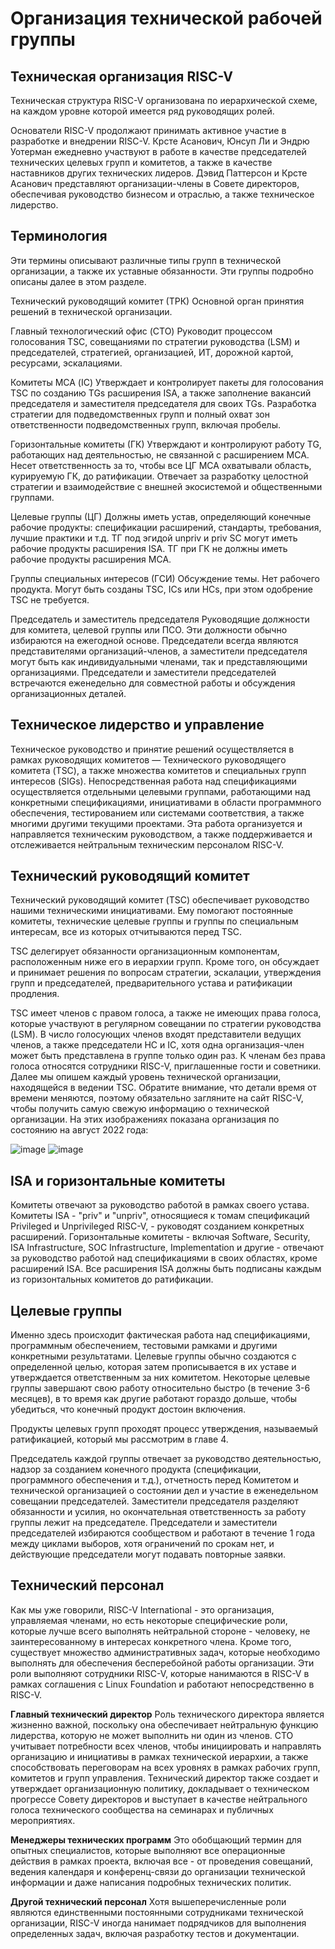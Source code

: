 # Организация технической рабочей группы
## Техническая организация RISC-V
Техническая структура RISC-V организована по иерархической схеме, на каждом уровне которой имеется ряд руководящих ролей.

Основатели RISC-V продолжают принимать активное участие в разработке и внедрении RISC-V. Крсте Асанович, Юнсуп Ли и Эндрю Уотерман ежедневно 
участвуют в работе в качестве председателей технических целевых групп и комитетов, а также в качестве наставников других технических лидеров. 
Дэвид Паттерсон и Крсте Асанович представляют организации-члены в Совете директоров, обеспечивая руководство бизнесом и отраслью, а также техническое лидерство.

## Терминология
Эти термины описывают различные типы групп в технической организации, а также их уставные обязанности. Эти группы подробно описаны далее в этом разделе.

Технический руководящий комитет (ТРК)
Основной орган принятия решений в технической организации.

Главный технологический офис (CTO)
Руководит процессом голосования TSC, совещаниями по стратегии руководства (LSM) и председателей, стратегией, организацией, ИТ, дорожной картой, ресурсами, 
эскалациями.

Комитеты МСА (IC)
Утверждает и контролирует пакеты для голосования TSC по созданию TGs расширения ISA, а также заполнение вакансий председателя и 
заместителя председателя для своих TGs. Разработка стратегии для подведомственных групп и полный охват зон ответственности подведомственных групп, включая пробелы.

Горизонтальные комитеты (ГК)
Утверждают и контролируют работу TG, работающих над деятельностью, не связанной с расширением МСА. Несет ответственность за то, 
чтобы все ЦГ МСА охватывали область, курируемую ГК, до ратификации. Отвечает за разработку целостной стратегии и взаимодействие с внешней экосистемой 
и общественными группами.

Целевые группы (ЦГ)
Должны иметь устав, определяющий конечные рабочие продукты: спецификации расширений, стандарты, требования, лучшие практики и т.д. ТГ под 
эгидой unpriv и priv SC могут иметь рабочие продукты расширения ISA. ТГ при ГК не должны иметь рабочие продукты расширения МСА.

Группы специальных интересов (ГСИ)
Обсуждение темы. Нет рабочего продукта. Могут быть созданы TSC, ICs или HCs, при этом одобрение TSC не требуется.

Председатель и заместитель председателя
Руководящие должности для комитета, целевой группы или ПСО. Эти должности обычно избираются на ежегодной основе. 
Председатели всегда являются представителями организаций-членов, а заместители председателя могут быть как индивидуальными членами, 
так и представляющими организациями. Председатели и заместители председателей встречаются еженедельно для совместной работы и обсуждения организационных деталей.

## Техническое лидерство и управление
Техническое руководство и принятие решений осуществляется в рамках руководящих комитетов — Технического руководящего комитета (TSC), 
а также множества комитетов и специальных групп интересов (SIGs). Непосредственная работа над спецификациями осуществляется отдельными целевыми группами, 
работающими над конкретными спецификациями, инициативами в области программного обеспечения, тестированием или системами соответствия, 
а также многими другими текущими проектами. Эта работа организуется и направляется техническим руководством, а также поддерживается и 
отслеживается нейтральным техническим персоналом RISC-V.

## Технический руководящий комитет
Технический руководящий комитет (TSC) обеспечивает руководство нашими техническими инициативами. 
Ему помогают постоянные комитеты, технические целевые группы и группы по специальным интересам, все из которых отчитываются перед TSC.

TSC делегирует обязанности организационным компонентам, расположенным ниже его в иерархии групп. Кроме того, он обсуждает и принимает решения 
по вопросам стратегии, эскалации, утверждения групп и председателей, предварительного устава и ратификации продления.

TSC имеет членов с правом голоса, а также не имеющих права голоса, которые участвуют в регулярном совещании по стратегии руководства (LSM). 
В число голосующих членов входят представители ведущих членов, а также председатели HC и IC, хотя одна организация-член может быть представлена 
в группе только один раз. К членам без права голоса относятся сотрудники RISC-V, приглашенные гости и советники. 
Далее мы опишем каждый уровень технической организации, находящейся в ведении TSC. Обратите внимание, что детали время от времени меняются, 
поэтому обязательно загляните на сайт RISC-V, чтобы получить самую свежую информацию о технической организации. 
На этих изображениях показана организация по состоянию на август 2022 года:

![image](https://github.com/mt-omarov/Intro-to-RISC-V/assets/95280619/64b8586e-3401-42fa-b2a8-a9b2ffa6d20d)
![image](https://github.com/mt-omarov/Intro-to-RISC-V/assets/95280619/d92ed1d4-3a52-438f-abe7-d79e7a11177c)

## ISA и горизонтальные комитеты
Комитеты отвечают за руководство работой в рамках своего устава. Комитеты ISA - "priv" и "unpriv", относящиеся к томам спецификаций 
Privileged и Unprivileged RISC-V, - руководят созданием конкретных расширений. Горизонтальные комитеты - включая Software, Security, 
ISA Infrastructure, SOC Infrastructure, Implementation и другие - отвечают за руководство работой над спецификациями в своих областях, 
кроме расширений ISA. Все расширения ISA должны быть подписаны каждым из горизонтальных комитетов до ратификации.

## Целевые группы
Именно здесь происходит фактическая работа над спецификациями, программным обеспечением, тестовыми рамками и другими конкретными результатами. 
Целевые группы обычно создаются с определенной целью, которая затем прописывается в их уставе и утверждается ответственным за них комитетом. 
Некоторые целевые группы завершают свою работу относительно быстро (в течение 3-6 месяцев), в то время как другие работают гораздо дольше, чтобы убедиться, 
что конечный продукт достоин включения.

Продукты целевых групп проходят процесс утверждения, называемый ратификацией, который мы рассмотрим в главе 4.

Председатель каждой группы отвечает за руководство деятельностью, надзор за созданием конечного продукта (спецификации, программного обеспечения и т.д.), 
отчетность перед Комитетом и технической организацией о состоянии дел и участие в еженедельном совещании председателей. 
Заместители председателя разделяют обязанности и усилия, но окончательная ответственность за работу группы лежит на председателе. 
Председатели и заместители председателей избираются сообществом и работают в течение 1 года между циклами выборов, хотя ограничений по срокам нет, 
и действующие председатели могут подавать повторные заявки.

## Технический персонал
Как мы уже говорили, RISC-V International - это организация, управляемая членами, но есть некоторые специфические роли, 
которые лучше всего выполнять нейтральной стороне - человеку, не заинтересованному в интересах конкретного члена. 
Кроме того, существует множество административных задач, которые необходимо выполнять для обеспечения бесперебойной работы организации. 
Эти роли выполняют сотрудники RISC-V, которые нанимаются в RISC-V в рамках соглашения с Linux Foundation и работают непосредственно в RISC-V.

**Главный технический директор**
Роль технического директора является жизненно важной, поскольку она обеспечивает нейтральную функцию лидерства, которую не может выполнить ни один из членов. 
CTO учитывает потребности всех членов, чтобы инициировать и направлять организацию и инициативы в рамках технической иерархии, 
а также способствовать переговорам на всех уровнях в рамках рабочих групп, комитетов и групп управления. 
Технический директор также создает и утверждает организационную политику, докладывает о техническом прогрессе Совету директоров и выступает 
в качестве нейтрального голоса технического сообщества на семинарах и публичных мероприятиях.

**Менеджеры технических программ**
Это обобщающий термин для опытных специалистов, которые выполняют все операционные действия в рамках проекта, включая все - от проведения совещаний, 
ведения календаря и конференц-связи до организации технической информации и даже написания подробных технических политик.

**Другой технический персонал**
Хотя вышеперечисленные роли являются единственными постоянными сотрудниками технической организации, RISC-V иногда нанимает подрядчиков 
для выполнения определенных задач, включая разработку тестов и документации.





